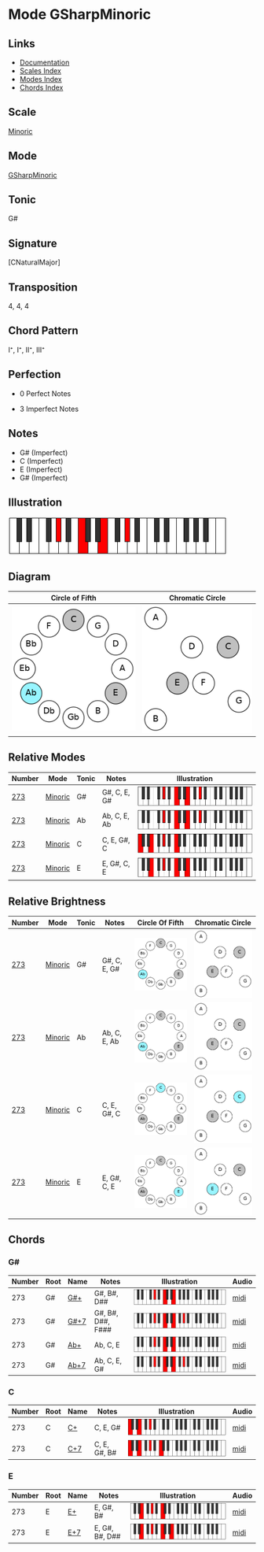 # Mode GSharpMinoric

## Links

- [Documentation](README.md)
- [Scales Index](Scales.md)
- [Modes Index](Modes.md)
- [Chords Index](Chords.md)

## Scale

[Minoric](ScaleMinoric.md)

## Mode

[GSharpMinoric](ModeGSharpMinoric.md)

## Tonic

G#

## Signature

[CNaturalMajor]

## Transposition

4, 4, 4

## Chord Pattern

I⁺, I⁺, II⁺, III⁺

## Perfection

 - 0 Perfect Notes

 - 3 Imperfect Notes

## Notes

- G# (Imperfect)
- C (Imperfect)
- E (Imperfect)
- G# (Imperfect)

## Illustration

![GSharpMinoric](ModeGSharpMinoric.png)

## Diagram

| Circle of Fifth | Chromatic Circle |
|-----------------|------------------|
| ![GSharpMinoric](CircleOfFifthModeGSharpMinoric.png) | ![GSharpMinoric](ChromaticCircleModeGSharpMinoric.png) |
## Relative Modes

| Number | Mode | Tonic | Notes | Illustration |
|--------|------|-------|-------|--------------|
| [273](https://ianring.com/musictheory/scales/273) | [Minoric](ModeMinoric.md) | G# | G#, C, E, G# | ![GSharpMinoric](ModeGSharpMinoric.png) |
| [273](https://ianring.com/musictheory/scales/273) | [Minoric](ModeMinoric.md) | Ab | Ab, C, E, Ab | ![AFlatMinoric](ModeAFlatMinoric.png) |
| [273](https://ianring.com/musictheory/scales/273) | [Minoric](ModeMinoric.md) | C | C, E, G#, C | ![CNaturalMinoric](ModeCNaturalMinoric.png) |
| [273](https://ianring.com/musictheory/scales/273) | [Minoric](ModeMinoric.md) | E | E, G#, C, E | ![ENaturalMinoric](ModeENaturalMinoric.png) |
## Relative Brightness

| Number | Mode | Tonic | Notes | Circle Of Fifth | Chromatic Circle |
|--------|------|-------|-------|-----------------|------------------|
| [273](https://ianring.com/musictheory/scales/273) | [Minoric](ModeMinoric.md) | G# | G#, C, E, G# | ![GSharpMinoric](CircleOfFifthModeGSharpMinoric.png) | ![GSharpMinoric](ChromaticCircleModeGSharpMinoric.png) |
| [273](https://ianring.com/musictheory/scales/273) | [Minoric](ModeMinoric.md) | Ab | Ab, C, E, Ab | ![AFlatMinoric](CircleOfFifthModeAFlatMinoric.png) | ![AFlatMinoric](ChromaticCircleModeAFlatMinoric.png) |
| [273](https://ianring.com/musictheory/scales/273) | [Minoric](ModeMinoric.md) | C | C, E, G#, C | ![CNaturalMinoric](CircleOfFifthModeCNaturalMinoric.png) | ![CNaturalMinoric](ChromaticCircleModeCNaturalMinoric.png) |
| [273](https://ianring.com/musictheory/scales/273) | [Minoric](ModeMinoric.md) | E | E, G#, C, E | ![ENaturalMinoric](CircleOfFifthModeENaturalMinoric.png) | ![ENaturalMinoric](ChromaticCircleModeENaturalMinoric.png) |

## Chords

### G#

| Number | Root | Name | Notes | Illustration | Audio |
|--------|------|------|-------|--------------|-------|
| 273 | G# | [G#+](ChordGSharpAugmented.md) | G#, B#, D## | ![G#+](ChordGSharpAugmentedRootPosition.png) | [midi](ChordGSharpAugmentedRootPosition.mid) |
| 273 | G# | [G#+7](ChordGSharpAugmentedAugmentedSeventh.md) | G#, B#, D##, F### | ![G#+7](ChordGSharpAugmentedAugmentedSeventhRootPosition.png) | [midi](ChordGSharpAugmentedAugmentedSeventhRootPosition.mid) |
| 273 | G# | [Ab+](ChordAFlatAugmented.md) | Ab, C, E | ![Ab+](ChordAFlatAugmentedRootPosition.png) | [midi](ChordAFlatAugmentedRootPosition.mid) |
| 273 | G# | [Ab+7](ChordAFlatAugmentedAugmentedSeventh.md) | Ab, C, E, G# | ![Ab+7](ChordAFlatAugmentedAugmentedSeventhRootPosition.png) | [midi](ChordAFlatAugmentedAugmentedSeventhRootPosition.mid) |

### C

| Number | Root | Name | Notes | Illustration | Audio |
|--------|------|------|-------|--------------|-------|
| 273 | C | [C+](ChordCNaturalAugmented.md) | C, E, G# | ![C+](ChordCNaturalAugmentedRootPosition.png) | [midi](ChordCNaturalAugmentedRootPosition.mid) |
| 273 | C | [C+7](ChordCNaturalAugmentedAugmentedSeventh.md) | C, E, G#, B# | ![C+7](ChordCNaturalAugmentedAugmentedSeventhRootPosition.png) | [midi](ChordCNaturalAugmentedAugmentedSeventhRootPosition.mid) |

### E

| Number | Root | Name | Notes | Illustration | Audio |
|--------|------|------|-------|--------------|-------|
| 273 | E | [E+](ChordENaturalAugmented.md) | E, G#, B# | ![E+](ChordENaturalAugmentedRootPosition.png) | [midi](ChordENaturalAugmentedRootPosition.mid) |
| 273 | E | [E+7](ChordENaturalAugmentedAugmentedSeventh.md) | E, G#, B#, D## | ![E+7](ChordENaturalAugmentedAugmentedSeventhRootPosition.png) | [midi](ChordENaturalAugmentedAugmentedSeventhRootPosition.mid) |

